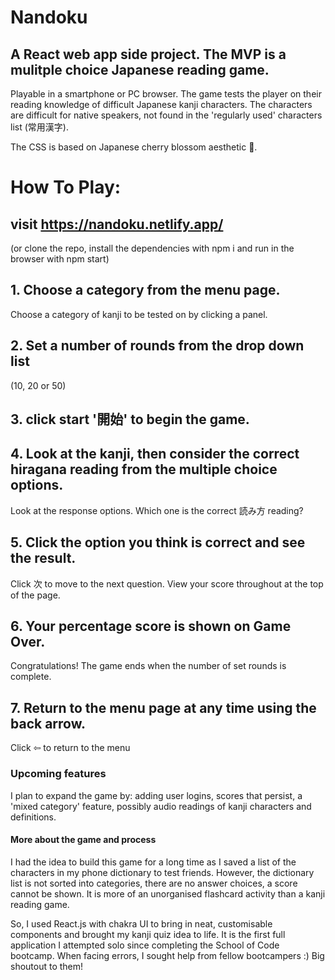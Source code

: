 # Nandoku

## A React web app side project. The MVP is a mulitple choice Japanese reading game.
Playable in a smartphone or PC browser. The game tests the player on their reading knowledge of difficult Japanese kanji characters.
The characters are difficult for native speakers, not found in the 'regularly used' characters list (常用漢字).

The CSS is based on Japanese cherry blossom aesthetic 🌸.


# How To Play:
## visit https://nandoku.netlify.app/ 
(or clone the repo, install the dependencies with npm i and run in the browser with npm start)

## 1. Choose a category from the menu page.
Choose a category of kanji to be tested on by clicking a panel.

## 2. Set a number of rounds from the drop down list 
(10, 20 or 50)

## 3. click start '開始' to begin the game.

## 4. Look at the kanji, then consider the correct hiragana reading from the multiple choice options.
Look at the response options. Which one is the correct 読み方 reading?

## 5. Click the option you think is correct and see the result. 
Click 次 to move to the next question. View your score throughout at the top of the page.

## 6. Your percentage score is shown on Game Over.
Congratulations! The game ends when the number of set rounds is complete.

## 7. Return to the menu page at any time using the back arrow.
Click ⇦ to return to the menu


### Upcoming features
I plan to expand the game by: adding user logins, scores that persist, a 'mixed category' feature, possibly audio readings of kanji characters and definitions.

#### More about the game and process 
I had the idea to build this game for a long time as I saved a list of the characters in my phone dictionary to test friends.
However, the dictionary list is not sorted into categories, there are no answer choices, a score cannot be shown. 
It is more of an unorganised flashcard activity than a kanji reading game.

So, I used React.js with chakra UI to bring in neat, customisable components and brought my kanji quiz idea to life. 
It is the first full application I attempted solo since completing the School of Code bootcamp.
When facing errors, I sought help from fellow bootcampers :) Big shoutout to them!
